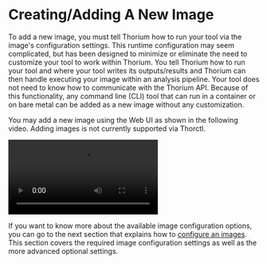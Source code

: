 # Creating/Adding A New Image

To add a new image, you must tell Thorium how to run your tool via the image's configuration settings. This runtime
configuration may seem complicated, but has been designed to minimize or eliminate the need to customize your tool
to work within Thorium. You tell Thorium how to run your tool and where your tool writes its outputs/results and
Thorium can then handle executing your image within an analysis pipeline. Your tool does not need to know how to
communicate with the Thorium API. Because of this functionality, any command line (CLI) tool that can run in a
container or on bare metal can be added as a new image without any customization.

You may add a new image using the Web UI as shown in the following video. Adding images is not currently supported
via Thorctl.

<video autoplay loop controls>
  <source src="../static_resources/images/create-image.mp4", type="video/mp4">
</video>

If you want to know more about the available image configuration options, you can go to the next section that explains
how to [configure an images](./configuring_images.md). This section covers the required image configuration settings as
well as the more advanced optional settings.
